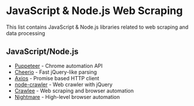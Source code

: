 # JavaScript & Node.js Web Scraping

This list contains JavaScript & Node.js libraries related to web scraping and data processing

## JavaScript/Node.js
* [Puppeteer](https://github.com/puppeteer/puppeteer) - Chrome automation API
* [Cheerio](https://github.com/cheeriojs/cheerio) - Fast jQuery-like parsing
* [Axios](https://github.com/axios/axios) - Promise based HTTP client
* [node-crawler](https://github.com/bda-research/node-crawler) - Web crawler with jQuery
* [Crawlee](https://github.com/apify/crawlee) - Web scraping and browser automation
* [Nightmare](https://github.com/segmentio/nightmare) - High-level browser automation
